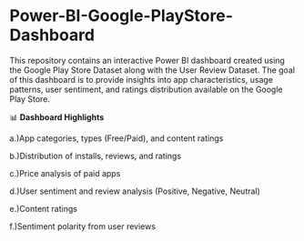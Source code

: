# Power-BI-Google-PlayStore-Dashboard
This repository contains an interactive Power BI dashboard created using the Google Play Store Dataset along with the User Review Dataset. The goal of this dashboard is to provide insights into app characteristics, usage patterns, user sentiment, and ratings distribution available on the Google Play Store.


📊 **Dashboard Highlights**

   a.)App categories, types (Free/Paid), and content ratings

   b.)Distribution of installs, reviews, and ratings

   c.)Price analysis of paid apps

   d.)User sentiment and review analysis (Positive, Negative, Neutral)

   e.)Content ratings

   f.)Sentiment polarity from user reviews
